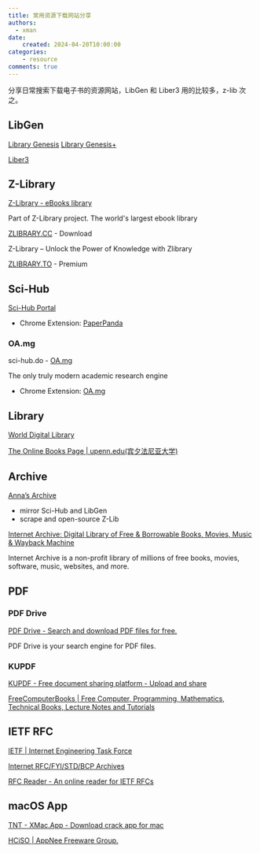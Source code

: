 ```yaml
---
title: 常用资源下载网站分享
authors:
  - xman
date:
    created: 2024-04-20T10:00:00
categories:
    - resource
comments: true
---
```


分享日常搜索下载电子书的资源网站，LibGen 和 Liber3 用的比较多，z-lib 次之。

<!-- more -->

## LibGen

[Library Genesis](https://libgen.is/)
[Library Genesis+](https://libgen.li/)

[Liber3](https://liber3.eth.limo/)

## Z-Library

[Z-Library - eBooks library](https://z-lib.io/)

Part of Z-Library project. The world's largest ebook library

[ZLIBRARY.CC](https://zlibrary.cc/) - Download

Z-Library – Unlock the Power of Knowledge with Zlibrary

[ZLIBRARY.TO](https://zlibrary.to/) - Premium

## Sci-Hub

[Sci-Hub Portal](https://sci-hub.41610.org/)

- Chrome Extension: [PaperPanda](https://chromewebstore.google.com/detail/ggjlkinaanncojaippgbndimlhcdlohf)

### OA.mg

sci-hub.do - [OA.mg](https://oa.mg/)

The only truly modern academic research engine

- Chrome Extension: [OA.mg](https://chromewebstore.google.com/detail/oamg/ahnnebfmpaambhblikbbbhdfaknfjfcd)

## Library

[World Digital Library](https://www.loc.gov/collections/world-digital-library/)

[The Online Books Page | upenn.edu(宾夕法尼亚大学)](https://digital.library.upenn.edu/books/)

## Archive

[Anna’s Archive](https://annas-archive.org/)

- mirror Sci-Hub and LibGen
- scrape and open-source Z-Lib

[Internet Archive: Digital Library of Free & Borrowable Books, Movies, Music & Wayback Machine](https://archive.org/)

Internet Archive is a non-profit library of millions of free books, movies, software, music, websites, and more.

## PDF

### PDF Drive

[PDF Drive - Search and download PDF files for free.](https://www.pdfdrive.com/)

PDF Drive is your search engine for PDF files.

### KUPDF

[KUPDF - Free document sharing platform - Upload and share](https://kupdf.net/)

[FreeComputerBooks | Free Computer, Programming, Mathematics, Technical Books, Lecture Notes and Tutorials](https://freecomputerbooks.com/)

## IETF RFC

[IETF | Internet Engineering Task Force](https://www.ietf.org/)

[Internet RFC/FYI/STD/BCP Archives](http://www.faqs.org/rfcs/)

[RFC Reader - An online reader for IETF RFCs](https://www.rfcreader.com/)

## macOS App

[TNT - XMac.App - Download crack app for mac](https://xmac.app/)

[HCiSO | AppNee Freeware Group.](https://appnee.com/tag/hciso/)
